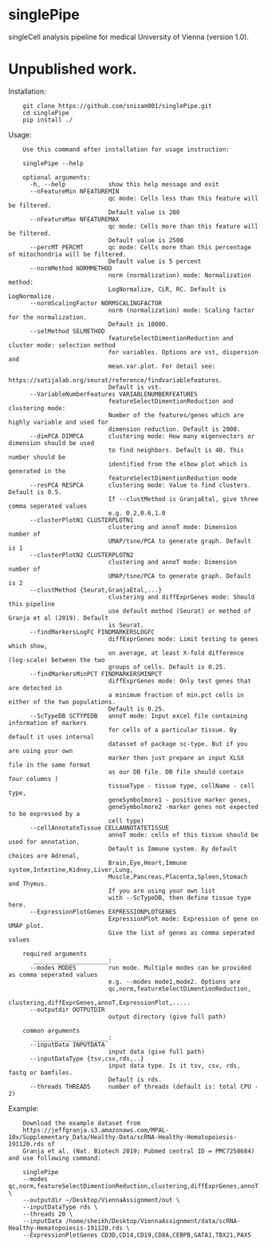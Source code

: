 # singlePipe
singleCell analysis pipeline for medical University of Vienna (version 1.0). 

# Unpublished work.  

Installation:

        git clone https://github.com/snizam001/singlePipe.git
        cd singlePipe
        pip install ./
    
Usage:

        Use this command after installation for usage instruction: 

        singlePipe --help

        optional arguments:
          -h, --help            show this help message and exit
          --nFeatureMin NFEATUREMIN
                                qc mode: Cells less than this feature will be filtered. 
                                Default value is 200
          --nFeatureMax NFEATUREMAX
                                qc mode: Cells more than this feature will be filtered. 
                                Default value is 2500
          --percMT PERCMT       qc mode: Cells more than this percentage of mitochondria will be filtered. 
                                Default value is 5 percent
          --normMethod NORMMETHOD
                                norm (normalization) mode: Normalization method: 
                                LogNormalize, CLR, RC. Default is LogNormalize.
          --normScalingFactor NORMSCALINGFACTOR
                                norm (normalization) mode: Scaling factor for the normalization. 
                                Default is 10000.
          --selMethod SELMETHOD
                                featureSelectDimentionReduction and cluster mode: selection method 
                                for variables. Options are vst, dispersion and
                                mean.var.plot. For detail see: 
                                https://satijalab.org/seurat/reference/findvariablefeatures. 
                                Default is vst.
          --VariableNumberFeatures VARIABLENUMBERFEATURES
                                featureSelectDimentionReduction and clustering mode: 
                                Number of the features/genes which are highly variable and used for
                                dimension reduction. Default is 2000.
          --dimPCA DIMPCA       clustering mode: How many eigenvectors or dimension should be used 
                                to find neighbors. Default is 40. This number should be
                                identified from the elbow plot which is generated in the 
                                featureSelectDimentionReduction mode
          --resPCA RESPCA       clustering mode: Value to find clusters. Default is 0.5. 
                                If --clustMethod is GranjaEtal, give three comma seperated values 
                                e.g. 0.2,0.6,1.0
          --clusterPlotN1 CLUSTERPLOTN1
                                clustering and annoT mode: Dimension number of 
                                UMAP/tsne/PCA to generate graph. Default is 1
          --clusterPlotN2 CLUSTERPLOTN2
                                clustering and annoT mode: Dimension number of 
                                UMAP/tsne/PCA to generate graph. Default is 2
          --clustMethod {Seurat,GranjaEtal,...}
                                clustering and diffExprGenes mode: Should this pipeline 
                                use default method (Seurat) or method of Granja et al (2019). Default
                                is Seurat.
          --findMarkersLogFC FINDMARKERSLOGFC
                                diffExprGenes mode: Limit testing to genes which show, 
                                on average, at least X-fold difference (log-scale) between the two
                                groups of cells. Default is 0.25.
          --findMarkersMinPCT FINDMARKERSMINPCT
                                diffExprGenes mode: Only test genes that are detected in 
                                a minimum fraction of min.pct cells in either of the two populations.
                                Default is 0.25.
          --ScTypeDB SCTYPEDB   annoT mode: Input excel file containing information of markers 
                                for cells of a particular tissue. By default it uses internal
                                datasset of package sc-type. But if you are using your own 
                                marker then just prepare an input XLSX file in the same format 
                                as our DB file. DB file should contain four columns (
                                tissueType - tissue type, cellName - cell type,
                                geneSymbolmore1 - positive marker genes, 
                                geneSymbolmore2 -marker genes not expected to be expressed by a 
                                cell type)
          --cellAnnotateTissue CELLANNOTATETISSUE
                                annoT mode: cells of this tissue should be used for annotation. 
                                Default is Immune system. By default choices are Adrenal,
                                Brain,Eye,Heart,Immune system,Intestine,Kidney,Liver,Lung,
                                Muscle,Pancreas,Placenta,Spleen,Stomach and Thymus. 
                                If you are using your own list
                                with --ScTypeDB, then define tissue type here.
          --ExpressionPlotGenes EXPRESSIONPLOTGENES
                                ExpressionPlot mode: Expression of gene on UMAP plot. 
                                Give the list of genes as comma seperated values

        required arguments
           _____________________:
          --modes MODES         run mode. Multiple modes can be provided as comma seperated values 
                                e.g. --modes mode1,mode2. Options are
                                qc,norm,featureSelectDimentionReduction,
                                clustering,diffExprGenes,annoT,ExpressionPlot,.....
          --outputdir OUTPUTDIR
                                output directory (give full path)

        common arguments
           _____________________:
          --inputData INPUTDATA
                                input data (give full path)
          --inputDataType {tsv,csv,rds,..}
                                input data type. Is it tsv, csv, rds, fastq or bamfiles. 
                                Default is rds.
          --threads THREADS     number of threads (default is: total CPU - 2)



Example:

        Download the example dataset from 
        https://jeffgranja.s3.amazonaws.com/MPAL-10x/Supplementary_Data/Healthy-Data/scRNA-Healthy-Hematopoiesis-191120.rds of 
        Granja et al. (Nat. Biotech 2019; Pubmed central ID = PMC7258684) and use following command:

        singlePipe 
        --modes qc,norm,featureSelectDimentionReduction,clustering,diffExprGenes,annoT,ExpressionPlot \
        --outputdir ~/Desktop/ViennaAssignment/out \
        --inputDataType rds \
        --threads 20 \
        --inputData /home/sheikh/Desktop/ViennaAssignment/data/scRNA-Healthy-Hematopoiesis-191120.rds \
        --ExpressionPlotGenes CD3D,CD14,CD19,CD8A,CEBPB,GATA1,TBX21,PAX5
    
    
    

